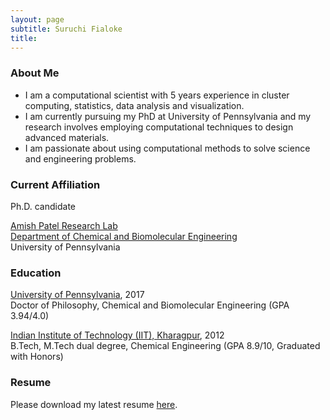 ```yaml
---
layout: page
subtitle: Suruchi Fialoke
title:  
---
```


### About Me
- I am a computational scientist with 5 years experience in cluster computing, statistics, data analysis and visualization. 
- I am currently pursuing my PhD at University of Pennsylvania and my research involves employing computational techniques to design  advanced materials.
- I am passionate about using computational methods to solve science and engineering problems. 


### Current Affiliation
Ph.D. candidate

[Amish Patel Research Lab](http://patelgroup.seas.upenn.edu/)  
[Department of Chemical and Biomolecular Engineering](http://www.cbe.seas.upenn.edu/)  
University of Pennsylvania


### Education

[University of Pennsylvania](http://www.upenn.edu/), 2017  
Doctor of Philosophy, Chemical and Biomolecular Engineering (GPA 3.94/4.0)

[Indian Institute of Technology (IIT), Kharagpur](http://iitkgp.ac.in/), 2012  
B.Tech, M.Tech dual degree, Chemical Engineering	(GPA 8.9/10, Graduated with Honors)


### Resume 
Please download my latest resume [here]().

